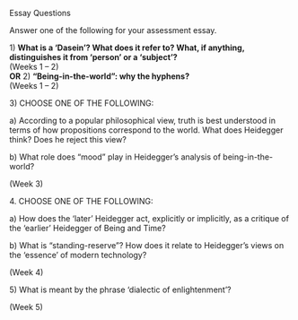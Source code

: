 
Essay Questions

Answer one of the following for your assessment essay.

1) **What is a ‘Dasein’? What does it refer to? What, if anything, distinguishes it from ‘person’ or a ‘subject’?**   
(Weeks 1 – 2)  
 **OR**
2) **“Being-in-the-world”: why the hyphens?**   
(Weeks 1 – 2)  
  

3) CHOOSE ONE OF THE FOLLOWING:  
  
a) According to a popular philosophical view, truth is best understood in terms of how propositions correspond to the world. What does Heidegger think? Does he reject this view?

b) What role does “mood” play in Heidegger’s analysis of being-in-the-world?

(Week 3)

  

4. CHOOSE ONE OF THE FOLLOWING:  
  
a) How does the ‘later’ Heidegger act, explicitly or implicitly, as a critique of the ‘earlier’ Heidegger of Being and Time?  
  
b) What is “standing-reserve”? How does it relate to Heidegger’s views on the ‘essence’ of modern technology?

(Week 4)

  

5) What is meant by the phrase ‘dialectic of enlightenment’?

(Week 5)
